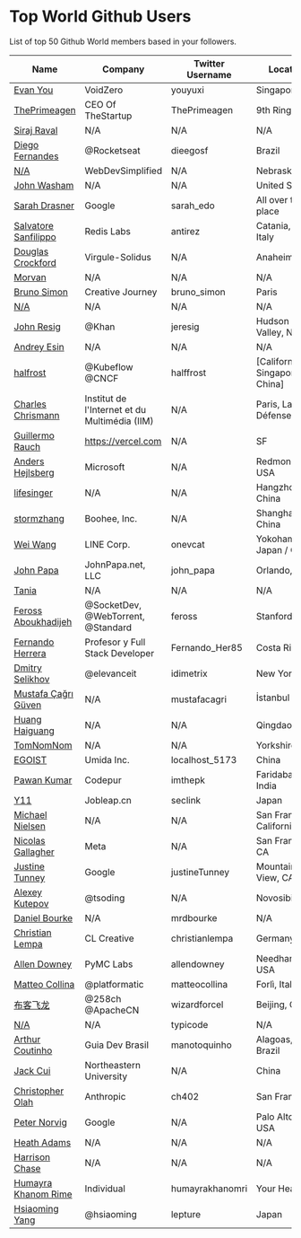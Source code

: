 # Top World Github Users

List of top 50 Github World members based in your followers.

<!-- START TOP USERS -->
| Name | Company | Twitter Username | Location | Repositories |
|------|---------|------------------|----------|--------------|
| [Evan You](https://github.com/yyx990803) | VoidZero | youyuxi | Singapore | 198 |
| [ThePrimeagen](https://github.com/ThePrimeagen) | CEO Of TheStartup | ThePrimeagen | 9th Ring, Vim | 228 |
| [Siraj Raval](https://github.com/llSourcell) | N/A | N/A | N/A | 482 |
| [Diego Fernandes](https://github.com/diego3g) | @Rocketseat  | dieegosf | Brazil | 75 |
| [N/A](https://github.com/WebDevSimplified) | WebDevSimplified | N/A | Nebraska | 226 |
| [John Washam](https://github.com/jwasham) | N/A | N/A | United States | 30 |
| [Sarah Drasner](https://github.com/sdras) | Google | sarah_edo | All over the place | 102 |
| [Salvatore Sanfilippo](https://github.com/antirez) | Redis Labs | antirez | Catania, Sicily, Italy | 94 |
| [Douglas Crockford](https://github.com/douglascrockford) | Virgule-Solidus | N/A | Anaheim | 18 |
| [Morvan](https://github.com/MorvanZhou) | N/A | N/A | N/A | 46 |
| [Bruno Simon](https://github.com/brunosimon) | Creative Journey | bruno_simon | Paris | 80 |
| [N/A](https://github.com/lllyasviel) | N/A | N/A | N/A | 51 |
| [John Resig](https://github.com/jeresig) | @Khan  | jeresig | Hudson Valley, NY | 111 |
| [Andrey Esin](https://github.com/esin) | N/A | N/A | N/A | 51 |
| [halfrost](https://github.com/halfrost) | @Kubeflow @CNCF | halffrost | [California, Singapore, China] | 32 |
| [Charles Chrismann](https://github.com/Charles-Chrismann) | Institut de l'Internet et du Multimédia (IIM) | N/A | Paris, La Défense | 23 |
| [Guillermo Rauch](https://github.com/rauchg) | https://vercel.com | N/A | SF | 138 |
| [Anders Hejlsberg](https://github.com/ahejlsberg) | Microsoft | N/A | Redmond, WA, USA | 4 |
| [lifesinger](https://github.com/lifesinger) | N/A | N/A | Hangzhou, China | 2 |
| [stormzhang](https://github.com/stormzhang) | Boohee, Inc. | N/A | Shanghai, China | 5 |
| [Wei Wang](https://github.com/onevcat) | LINE Corp. | onevcat | Yokohama, Japan / China | 220 |
| [John Papa](https://github.com/johnpapa) | JohnPapa.net, LLC | john_papa | Orlando, FL | 152 |
| [Tania](https://github.com/taniarascia) | N/A | N/A | N/A | 49 |
| [Feross Aboukhadijeh](https://github.com/feross) | @SocketDev, @WebTorrent, @Standard | feross | Stanford, CA | 148 |
| [Fernando Herrera](https://github.com/Klerith) | Profesor y Full Stack Developer | Fernando_Her85 | Costa Rica | 551 |
| [Dmitry Selikhov](https://github.com/idimetrix) | @elevanceit | idimetrix | New York | 4272 |
| [Mustafa Çağrı Güven](https://github.com/mustafacagri) | N/A | mustafacagri | İstanbul / ✈️ 🌎 | 40 |
| [Huang Haiguang](https://github.com/fengdu78) | N/A | N/A | Qingdao,China | 17 |
| [TomNomNom](https://github.com/tomnomnom) | N/A | N/A | Yorkshire, UK | 104 |
| [EGOIST](https://github.com/egoist) | Umida Inc. | localhost_5173 | China | 806 |
| [Pawan Kumar](https://github.com/iampawan) | Codepur | imthepk | Faridabad, India | 253 |
| [Y11](https://github.com/XiaomingX) | Jobleap.cn | seclink | Japan | 264 |
| [Michael Nielsen](https://github.com/mnielsen) | N/A | N/A | San Francisco, California | 34 |
| [Nicolas Gallagher](https://github.com/necolas) | Meta | N/A | San Francisco, CA | 79 |
| [Justine Tunney](https://github.com/jart) | Google | justineTunney | Mountain View, CA | 226 |
| [Alexey Kutepov](https://github.com/rexim) | @tsoding | N/A | Novosibirsk | 77 |
| [Daniel Bourke](https://github.com/mrdbourke) | N/A | mrdbourke | N/A | 70 |
| [Christian Lempa](https://github.com/ChristianLempa) | CL Creative | christianlempa | Germany | 13 |
| [Allen Downey](https://github.com/AllenDowney) | PyMC Labs | allendowney | Needham, MA, USA | 153 |
| [Matteo Collina](https://github.com/mcollina) | @platformatic | matteocollina | Forlì, Italy | 611 |
| [布客飞龙](https://github.com/wizardforcel) | @258ch @ApacheCN  | wizardforcel | Beijing, China | 97 |
| [N/A](https://github.com/typicode) | N/A | typicode | N/A | 78 |
| [Arthur Coutinho](https://github.com/arthurspk) | Guia Dev Brasil | manotoquinho | Alagoas, Brazil | 161 |
| [Jack Cui](https://github.com/Jack-Cherish) | Northeastern University | N/A | China | 18 |
| [Christopher Olah](https://github.com/colah) | Anthropic | ch402 | San Francisco | 52 |
| [Peter Norvig](https://github.com/norvig) | Google | N/A | Palo Alto, CA, USA | 4 |
| [Heath Adams](https://github.com/hmaverickadams) | N/A | N/A | N/A | 20 |
| [Harrison Chase](https://github.com/hwchase17) | N/A | N/A | N/A | 62 |
| [Humayra Khanom Rime](https://github.com/H-K-R) | Individual | humayrakhanomri | Your Heart | 57 |
| [Hsiaoming Yang](https://github.com/lepture) | @hsiaoming  | lepture | Japan | 185 |
<!-- END TOP USERS -->

